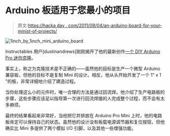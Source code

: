 # Arduino 板适用于您最小的项目

> 原文:[https://hacka day . com/2011/08/04/an-arduino-board-for-your-minist-of-projects/](https://hackaday.com/2011/08/04/an-arduino-board-for-your-tiniest-of-projects/)

![1inch_by_1inch_mini_arduino_board](../Images/bdc47503e2db5782e6fec6dd0facce1a.png "1inch_by_1inch_mini_arduino_board")

Instructables 用户[dustinandrews]刚刚揭开了他的最新创作[一个 DIY Arduino Pro 迷你克隆](http://www.instructables.com/id/Make-your-own-1x1-22-IO-pin-Ardunio-Compatible)。

事实上，称之为克隆技术是不正确的——虽然他的目标是生产一个微型 Arduino 兼容板，但他的目标不是复制 Mini 的设计。相反，他从头开始开发了一个 1" x 1 "的板，非常详细地介绍了建造过程。

当你处理这么小的元件时，唯一合理的方法是通过回流焊。他介绍了生产电路板的步骤，这些步骤应该足以指导第一次进行回流焊接的人完成整个过程，而不会有太多麻烦。

最终的结果看起来非常好，当他把它并排放在 Arduino Pro Mini 上时，他的电路板肯定可以保持自己的状态。虽然他的设计没有板载电源调节器和复位按钮，但他确实比 Mini 多提供了两个模拟 I/O 引脚，以及其他一些增强功能。